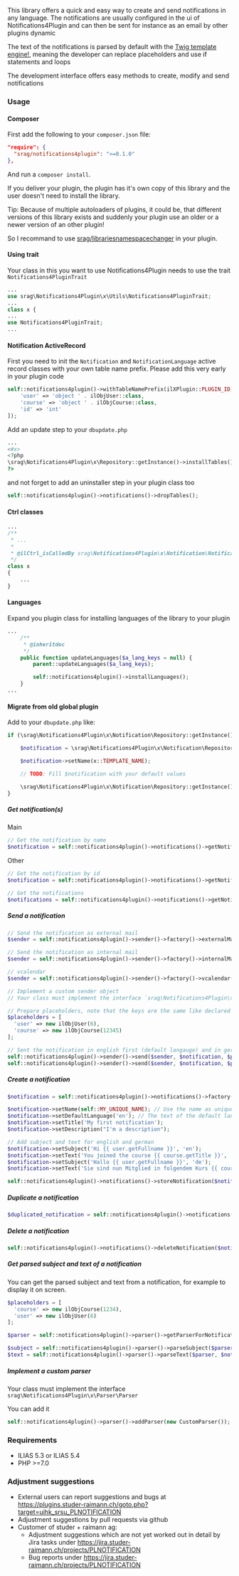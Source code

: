 This library offers a quick and easy way to create and send notifications in any language. The notifications are usually configured in the ui of Notifications4Plugin and can then be sent for instance as an email by other plugins dynamic

The text of the notifications is parsed by default with the [Twig template engine!](https://twig.symfony.com/doc/1.x/templates.html), meaning the developer can replace placeholders and use if statements and loops

The development interface offers easy methods to create, modify and send notifications

### Usage

#### Composer
First add the following to your `composer.json` file:
```json
"require": {
  "srag/notifications4plugin": ">=0.1.0"
},
```
And run a `composer install`.

If you deliver your plugin, the plugin has it's own copy of this library and the user doesn't need to install the library.

Tip: Because of multiple autoloaders of plugins, it could be, that different versions of this library exists and suddenly your plugin use an older or a newer version of an other plugin!

So I recommand to use [srag/librariesnamespacechanger](https://packagist.org/packages/srag/librariesnamespacechanger) in your plugin.

#### Using trait
Your class in this you want to use Notifications4Plugin needs to use the trait `Notifications4PluginTrait`
```php
...
use srag\Notifications4Plugin\x\Utils\Notifications4PluginTrait;
...
class x {
...
use Notifications4PluginTrait;
...
```

#### Notification ActiveRecord
First you need to init the `Notification` and `NotificationLanguage` active record classes with your own table name prefix. Please add this very early in your plugin code
```php
self::notifications4plugin()->withTableNamePrefix(ilXPlugin::PLUGIN_ID)->withPlugin(self::plugin())->withPlaceholderTypes([
    'user' => 'object ' . ilObjUser::class,
    'course' => 'object ' . ilObjCourse::class,
    'id' => 'int'
]);
```

Add an update step to your `dbupdate.php`
```php
...
<#x>
<?php
\srag\Notifications4Plugin\x\Repository::getInstance()->installTables();
?>
```

and not forget to add an uninstaller step in your plugin class too
```php
self::notifications4plugin()->notifications()->dropTables();
```

#### Ctrl classes
```php
...
/**
 * ...
 *
 * @ilCtrl_isCalledBy srag\Notifications4Plugin\x\Notification\NotificationsCtrl: x
 */
class x
{
    ...
}
```

#### Languages
Expand you plugin class for installing languages of the library to your plugin
```php
...
	/**
	 * @inheritdoc
	 */
	public function updateLanguages($a_lang_keys = null) {
		parent::updateLanguages($a_lang_keys);

		self::notifications4plugin()->installLanguages();
	}
...
```

#### Migrate from old global plugin
Add to your `dbupdate.php` like:
```php
if (\srag\Notifications4Plugin\x\Notification\Repository::getInstance()->migrateFromOldGlobalPlugin(x::TEMPLATE_NAME) === null) {

	$notification = \srag\Notifications4Plugin\x\Notification\Repository::getInstance()->factory()->newInstance();

	$notification->setName(x::TEMPLATE_NAME);

	// TODO: Fill $notification with your default values

	\srag\Notifications4Plugin\x\Notification\Repository::getInstance()->storeNotification($notification);
}
```

##### Get notification(s)
Main
```php
// Get the notification by name
$notification = self::notifications4plugin()->notifications()->getNotificationByName(self::MY_UNIQUE_NAME);

```
Other
```php
// Get the notification by id
$notification = self::notifications4plugin()->notifications()->getNotificationById(self::MY_UNIQUE_ID);

// Get the notifications
$notifications = self::notifications4plugin()->notifications()->getNotifications();
```

##### Send a notification
```php
// Send the notification as external mail
$sender = self::notifications4plugin()->sender()->factory()->externalMail('from_email', 'to_email');

// Send the notification as internal mail
$sender = self::notifications4plugin()->sender()->factory()->internalMail('from_user', 'to_user');

// vcalendar
$sender = self::notifications4plugin()->sender()->factory()->vcalendar(...);

// Implement a custom sender object
// Your class must implement the interface `srag\Notifications4Plugin\x\Sender\Sender`
```

```php
// Prepare placeholders, note that the keys are the same like declared in the notification template
$placeholders = [
  'user' => new ilObjUser(6),
  'course' => new ilObjCourse(12345)
];
```

```php
// Sent the notification in english first (default langauge) and in german again
self::notifications4plugin()->sender()->send($sender, $notification, $placeholders);
self::notifications4plugin()->sender()->send($sender, $notification, $placeholders, 'de');
```

##### Create a notification
```php
$notification = self::notifications4plugin()->notifications()->factory()->newInstance();

$notification->setName(self::MY_UNIQUE_NAME); // Use the name as unique identifier to retrieve this object later
$notification->setDefaultLanguage('en'); // The text of the default language gets substituted if you try to get the notification of a langauge not available
$notification->setTitle('My first notification');
$notification->setDescription("I'm a description");

// Add subject and text for english and german
$notification->setSubject('Hi {{ user.getFullname }}', 'en');
$notification->setText('You joined the course {{ course.getTitle }}', 'en');
$notification->setSubject('Hallo {{ user.getFullname }}', 'de');
$notification->setText('Sie sind nun Mitglied in folgendem Kurs {{ course.getTitle }}', 'de');

self::notifications4plugin()->notifications()->storeNotification($notification);
```

##### Duplicate a notification
```php
$duplicated_notification = self::notifications4plugin()->notifications()->duplicateNotification($notification);
```

##### Delete a notification
```php
self::notifications4plugin()->notifications()->deleteNotification($notification);
```

##### Get parsed subject and text of a notification
You can get the parsed subject and text from a notification, for example to display it on screen.

```php
$placeholders = [
  'course' => new ilObjCourse(1234),
  'user' => new ilObjUser(6)
];

$parser = self::notifications4plugin()->parser()->getParserForNotification($notification);

$subject = self::notifications4plugin()->parser()->parseSubject($parser, $notification, $placeholders);
$text = self::notifications4plugin()->parser()->parseText($parser, $notification, $placeholders);
```

##### Implement a custom parser
Your class must implement the interface `srag\Notifications4Plugin\x\Parser\Parser`

You can add it
```php
self::notifications4plugin()->parser()->addParser(new CustomParser());
```

### Requirements
* ILIAS 5.3 or ILIAS 5.4
* PHP >=7.0

### Adjustment suggestions
* External users can report suggestions and bugs at https://plugins.studer-raimann.ch/goto.php?target=uihk_srsu_PLNOTIFICATION
* Adjustment suggestions by pull requests via github
* Customer of studer + raimann ag: 
	* Adjustment suggestions which are not yet worked out in detail by Jira tasks under https://jira.studer-raimann.ch/projects/PLNOTIFICATION
	* Bug reports under https://jira.studer-raimann.ch/projects/PLNOTIFICATION
